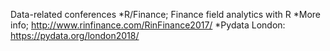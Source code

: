 Data-related conferences
  *R/Finance; Finance field analytics with R 
    *More info; http://www.rinfinance.com/RinFinance2017/ 
  *Pydata London: https://pydata.org/london2018/
  
